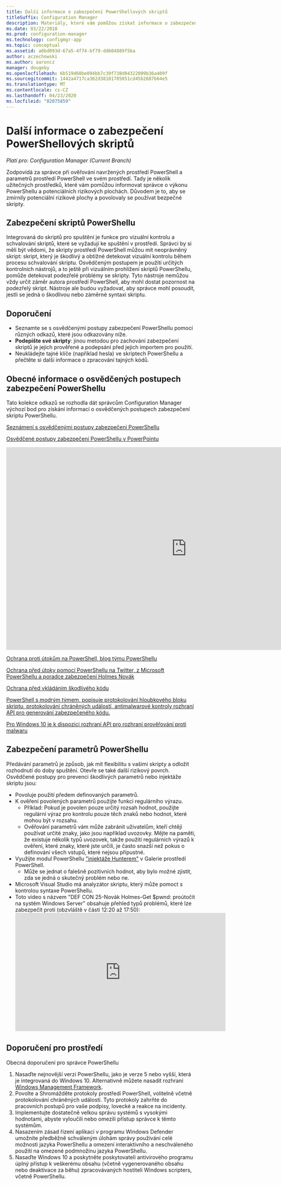```yaml
---
title: Další informace o zabezpečení PowerShellových skriptů
titleSuffix: Configuration Manager
description: Materiály, které vám pomůžou získat informace o zabezpečení PowerShellového skriptu.
ms.date: 03/22/2018
ms.prod: configuration-manager
ms.technology: configmgr-app
ms.topic: conceptual
ms.assetid: a0bd093d-67a5-4f74-bf79-dd604889f5ba
author: aczechowski
ms.author: aaroncz
manager: dougeby
ms.openlocfilehash: 6b519d60be094bb7c39f738d04322009b36a409f
ms.sourcegitcommit: 1442a4717ca362d38101785851cd45b2687b64e5
ms.translationtype: MT
ms.contentlocale: cs-CZ
ms.lasthandoff: 04/23/2020
ms.locfileid: "82075859"
---
```

# <a name="learn-more-about-powershell-script-security"></a>Další informace o zabezpečení PowerShellových skriptů

*Platí pro: Configuration Manager (Current Branch)*

Zodpovídá za správce při ověřování navržených prostředí PowerShell a parametrů prostředí PowerShell ve svém prostředí. Tady je několik užitečných prostředků, které vám pomůžou informovat správce o výkonu PowerShellu a potenciálních rizikových plochách. Důvodem je to, aby se zmírnily potenciální rizikové plochy a povolovaly se používat bezpečné skripty.

## <a name="powershell-script-security"></a>Zabezpečení skriptů PowerShellu
Integrovaná do skriptů pro spuštění je funkce pro vizuální kontrolu a schvalování skriptů, které se vyžadují ke spuštění v prostředí. Správci by si měli být vědomi, že skripty prostředí PowerShell můžou mít neoprávněný skript: skript, který je škodlivý a obtížné detekovat vizuální kontrolu během procesu schvalování skriptu. Osvědčeným postupem je použití určitých kontrolních nástrojů, a to ještě při vizuálním prohlížení skriptů PowerShellu, pomůže detekovat podezřelé problémy se skripty. Tyto nástroje nemůžou vždy určit záměr autora prostředí PowerShell, aby mohl dostat pozornost na podezřelý skript. Nástroje ale budou vyžadovat, aby správce mohl posoudit, jestli se jedná o škodlivou nebo záměrné syntaxi skriptu.

## <a name="recommendations"></a>Doporučení
- Seznamte se s osvědčenými postupy zabezpečení PowerShellu pomocí různých odkazů, které jsou odkazovány níže.
- **Podepište své skripty**: jinou metodou pro zachování zabezpečení skriptů je jejich prověřené a podepsání před jejich importem pro použití.
- Neukládejte tajné klíče (například hesla) ve skriptech PowerShellu a přečtěte si další informace o zpracování tajných kódů.


## <a name="general-information-about-powershell-security-best-practices"></a>Obecné informace o osvědčených postupech zabezpečení PowerShellu

Tato kolekce odkazů se rozhodla dát správcům Configuration Manager výchozí bod pro získání informací o osvědčených postupech zabezpečení skriptu PowerShellu.  

[Seznámení s osvědčenými postupy zabezpečení PowerShellu](https://blogs.msdn.microsoft.com/powershell/2013/12/16/powershell-security-best-practices/ )

[Osvědčené postupy zabezpečení PowerShellu v PowerPointu](https://msdnshared.blob.core.windows.net/media/MSDNBlogsFS/prod.evol.blogs.msdn.com/CommunityServer.Blogs.Components.WeblogFiles/00/00/00/63/74/metablogapi/1055.PowerShell-Security-Best-Practices_3CA24C32.pptx)

<iframe src="https://channel9.msdn.com/Events/Blue-Hat-Security-Briefings/BlueHat-Security-Briefings-Fall-2013-Sessions/PowerShell-Best-Practices/player" width="960" height="540" allowFullScreen frameBorder="0"></iframe>

[Ochrana proti útokům na PowerShell, blog týmu PowerShellu](https://blogs.msdn.microsoft.com/powershell/2017/10/23/defending-against-powershell-attacks/)

[Ochrana před útoky pomocí PowerShellu na Twitter, z Microsoft PowerShellu a poradce zabezpečení Holmes Novák](https://twitter.com/Lee_Holmes/status/922462821081694208)

[Ochrana před vkládáním škodlivého kódu](https://blogs.msdn.microsoft.com/powershell/2006/11/22/protecting-against-malicious-code-injection/)

[PowerShell s modrým týmem, popisuje protokolování hloubkového bloku skriptu, protokolování chráněných událostí, antimalwarové kontroly rozhraní API pro generování zabezpečeného kódu.](https://blogs.msdn.microsoft.com/powershell/2015/06/09/powershell-the-blue-team/)

[Pro Windows 10 je k dispozici rozhraní API pro rozhraní prověřování proti malwaru](https://cloudblogs.microsoft.com/microsoftsecure/2015/06/09/windows-10-to-offer-application-developers-new-malware-defenses/?source=mmpc)

## <a name="powershell-parameters-security"></a>Zabezpečení parametrů PowerShellu
Předávání parametrů je způsob, jak mít flexibilitu s vašimi skripty a odložit rozhodnutí do doby spuštění. Otevře se také další rizikový povrch. Osvědčené postupy pro prevenci škodlivých parametrů nebo injektáže skriptu jsou:

- Povoluje použití předem definovaných parametrů.
- K ověření povolených parametrů použijte funkci regulárního výrazu.
    - Příklad: Pokud je povolen pouze určitý rozsah hodnot, použijte regulární výraz pro kontrolu pouze těch znaků nebo hodnot, které mohou být v rozsahu.
    - Ověřování parametrů vám může zabránit uživatelům, kteří chtějí používat určité znaky, jako jsou například uvozovky. Mějte na paměti, že existuje několik typů uvozovek, takže použití regulárních výrazů k ověření, které znaky, které jste určili, je často snazší než pokus o definování všech vstupů, které nejsou přípustné.
- Využijte modul PowerShellu ["injektáže Hunterem"](https://www.powershellgallery.com/packages/InjectionHunter/1.0.0) v Galerie prostředí PowerShell.
    - Může se jednat o falešně pozitivních hodnot, aby bylo možné zjistit, zda se jedná o skutečný problém nebo ne. 
- Microsoft Visual Studio má analyzátor skriptu, který může pomoct s kontrolou syntaxe PowerShellu.
- Toto video s názvem "DEF CON 25-Novák Holmes-Get $pwnd: proútočit na systém Windows Server" obsahuje přehled typů problémů, které lze zabezpečit proti (obzvláště v části 12:20 až 17:50):    <iframe width="560" height="315" src="https://www.youtube.com/embed/ahxMOAAani8" frameborder="0" allow="autoplay; encrypted-media" allowfullscreen></iframe>

## <a name="environment-recommendations"></a>Doporučení pro prostředí
Obecná doporučení pro správce PowerShellu
1. Nasaďte nejnovější verzi PowerShellu, jako je verze 5 nebo vyšší, která je integrovaná do Windows 10. Alternativně můžete nasadit rozhraní [Windows Management Framework](https://www.microsoft.com/download/details.aspx?id=54616). 
2. Povolte a Shromážděte protokoly prostředí PowerShell, volitelně včetně protokolování chráněných událostí. Tyto protokoly zahrňte do pracovních postupů pro vaše podpisy, lovecké a reakce na incidenty.
3. Implementujte dostatečně velkou správu systémů s vysokými hodnotami, abyste vyloučili nebo omezili přístup správce k těmto systémům.
4. Nasazením zásad řízení aplikací v programu Windows Defender umožníte předběžně schváleným úlohám správy používání celé možnosti jazyka PowerShellu a omezení interaktivního a neschváleného použití na omezené podmnožinu jazyka PowerShellu.
5. Nasaďte Windows 10 a poskytněte poskytovateli antivirového programu úplný přístup k veškerému obsahu (včetně vygenerovaného obsahu nebo deaktivace za běhu) zpracovávaných hostiteli Windows scripters, včetně PowerShellu.

